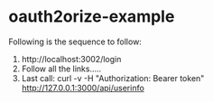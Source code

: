 # oauth2orize-example

Following is the sequence to follow:

1. http://localhost:3002/login
2. Follow all the links.....
3. Last call:
curl -v -H "Authorization: Bearer token" http://127.0.0.1:3000/api/userinfo

